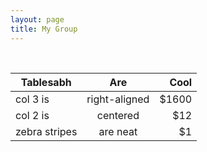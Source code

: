```yaml
---
layout: page
title: My Group
---
```


<object width="750" height="450"
data="https://image.ibb.co/k70R6b/group2.jpg">
</object>

<br>

| Tablesabh       | Are           | Cool  |
| ------------- |:-------------:| -----:|
| col 3 is      | right-aligned | $1600 |
| col 2 is      | centered      |   $12 |
| zebra stripes | are neat      |    $1 |


